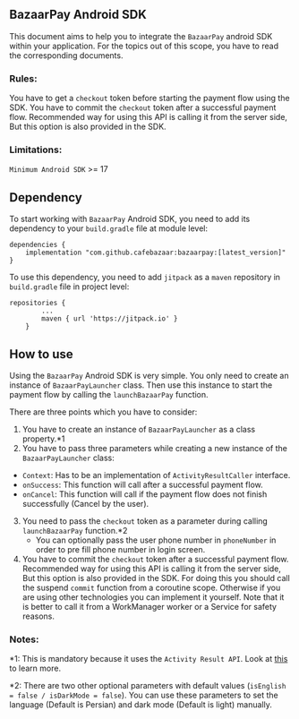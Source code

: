## BazaarPay Android SDK

This document aims to help you to integrate the `BazaarPay` android SDK within your application. For the topics out of this scope, you have to read the corresponding documents.

### Rules:
You have to get a `checkout` token before starting the payment flow using the SDK.
You have to commit the `checkout` token after a successful payment flow. Recommended way for using this API is calling it from the server side, But this option is also provided in the SDK.

### Limitations:
`Minimum Android SDK` >= 17

## Dependency

To start working with `BazaarPay` Android SDK, you need to add its dependency to your `build.gradle` file at module level:

```
dependencies {
    implementation "com.github.cafebazaar:bazaarpay:[latest_version]"
}
```

To use this dependency, you need to add `jitpack` as a `maven` repository in `build.gradle` file in project level:

```
repositories {
        ...
        maven { url 'https://jitpack.io' }
    }
```

## How to use

Using the `BazaarPay` Android SDK is very simple. You only need to create an instance of `BazaarPayLauncher` class. Then use this instance to start the payment flow by calling the `launchBazaarPay` function.

There are three points which you have to consider:
1. You have to create an instance of `BazaarPayLauncher` as a class property.*1
2. You have to pass three parameters while creating a new instance of the `BazaarPayLauncher` class:
* `Context`: Has to be an implementation of `ActivityResultCaller` interface.
* `onSuccess`: This function will call after a successful payment flow.
* `onCancel`: This function will call if the payment flow does not finish successfully (Cancel by the user).
3. You need to pass the `checkout` token as a parameter during calling `launchBazaarPay` function.*2
    * You can optionally pass the user phone number in `phoneNumber` in order to pre fill phone number in login screen.
4. You have to commit the `checkout` token after a successful payment flow. Recommended way for using this API is calling it from the server side, But this option is also provided in the SDK. For doing this you should call the suspend `commit` function from a coroutine scope. Otherwise if you are using other technologies you can implement it yourself. Note that
it is better to call it from a WorkManager worker or a Service for safety reasons.

### Notes:

*1: This is mandatory because it uses the `Activity Result API`. Look at [this](https://developer.android.com/training/basics/intents/result) to learn more.

*2: There are two other optional parameters with default values (`isEnglish = false / isDarkMode = false`). You can use these parameters to set the language (Default is Persian) and dark mode (Default is light) manually.